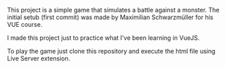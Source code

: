 This project is a simple game that simulates a battle against a monster.
The initial setub (first commit) was made by Maximilian Schwarzmüller for his VUE course.

I made this project just to practice what I've been learning in VueJS.

To play the game just clone this repository and execute the html file using Live Server extension.